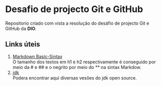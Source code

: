 # Desafio de projecto Git e GitHub
Repositorio criado com vista a resolução do desáfio de projecto Git e GitHub da **DIO**.

## Links úteis
1. [Markdown Basic-Sintax](https://www.markdownguide.org/basic-syntax/)<br>
O tamanho dos textos em h1 e h2 respectivamente é conseguido por meio da # e ## e o negrito por meio do ** na sintax Markdow. <br>
2. [jdk](https://web.dio.me/course/introducao-ao-ecossistema-e-documentacao-java/learning/00c278df-53a2-4126-8c31-0348ace37fbe?back=/track/amdocs-java-developer)<br>
Podera encontrar aqui diversas vesões do jdk open source.
